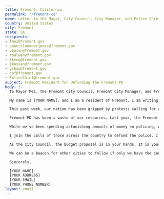 ```yaml
---
title: Fremont, California
permalink: "/fremont-ca"
name: Letter to the Mayor, City Council, City Manager, and Police Chief
country: United States
city: Fremont
state: CA
recipients:
- lmei@fremont.gov
- councilmemberjones@fremont.gov
- vbacon@fremont.gov
- rsalwan@fremont.gov
- tkeng@fremont.gov
- jkassan@fremont.gov
- yshao@fremont.gov
- cof@fremont.gov
- PoliceChief@fremont.gov
subject: Fremont Resident for Defunding the Fremont PD
body: |-
  To Mayor Mei, the Fremont City Council, Fremont City Manager, and Fremont Police Chief:

  My name is [YOUR NAME], and I am a resident of Fremont. I am writing to demand that the City Council adopts a People’s Budget that prioritizes community wellbeing and redirects funding away from the police.

  This past week, our nation has been gripped by protests calling for a rapid and meaningful reconsideration of the role of policing in communities as well as an end to racism and anti-Blackness in America. The Bay Area has been at the forefront of much of this action. Accordingly, it has come to my attention that the budget for 2021 is being decided as these protests continue.

  Fremont PD has been a waste of our resources. Last year, the Fremont PD budget was $93,307,000, almost all of which comes from the Fremont general fund. This means Fremont PD cost us taxpayers almost 3 times as much as was spent on public street, facilities, and park maintenance, and human services combined. Fremont's projected 2020-21 budget appears to be heading in an extraordinarily similar direction.

  While we've been spending astonishing amounts of money on policing, we have not seen improvements to safety, homelessness, mental health, or affordability in our city. Instead, I see the wasteful and harmful actions of our police.

  I join the calls of those across the country to defund the police. I demand a budget that adequately and effectively meets the needs of at-risk Fremont residents during this trying and uncertain time, when livelihoods are on the line. I call on you to slash the Fremont PD budget and instead meaningfully reallocate funds towards social programs and resources that support housing, jobs, education, health care, child care, and other critical community needs. We demand a budget that supports community wellbeing, rather than empowers the police forces that tear them apart.

  As the City Council, the budget proposal is in your hands. It is your duty to represent your constituents. I am urging you to completely revise the budget for the 2020-2021 fiscal year.

  We can be a beacon for other cities to follow if only we have the courage to change.

  Sincerely,

  [YOUR NAME]
  [YOUR ADDRESS]
  [YOUR EMAIL]
  [YOUR PHONE NUMBER]
layout: email
---
```


